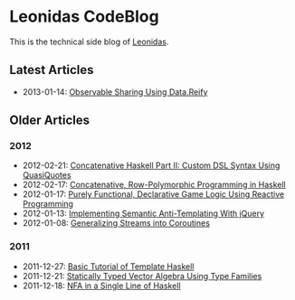 # Leonidas CodeBlog

This is the technical side blog of [Leonidas](http://leonidasoy.fi/).

## Latest Articles

* 2013-01-14: [Observable Sharing Using Data.Reify](https://github.com/leonidas/codeblog/blob/master/2013/2013-01-04-observable-sharing.md)

## Older Articles

### 2012

* 2012-02-21: [Concatenative Haskell Part II: Custom DSL Syntax Using QuasiQuotes](https://github.com/leonidas/codeblog/blob/master/2012/2012-02-21-concatenative-haskell-ii-dsl.md)
* 2012-02-17: [Concatenative, Row-Polymorphic Programming in Haskell](https://github.com/leonidas/codeblog/blob/master/2012/2012-02-17-concatenative-haskell.md)
* 2012-01-17: [Purely Functional, Declarative Game Logic Using Reactive Programming](https://github.com/leonidas/codeblog/blob/master/2012/2012-01-17-declarative-game-logic-afrp.md)
* 2012-01-13: [Implementing Semantic Anti-Templating With jQuery](https://github.com/leonidas/codeblog/blob/master/2012/2012-01-13-implementing-semantic-anti-templating-with-jquery.md)
* 2012-01-08: [Generalizing Streams into Coroutines](https://github.com/leonidas/codeblog/blob/master/2012/2012-01-08-streams-coroutines.md)

### 2011

* 2011-12-27: [Basic Tutorial of Template Haskell](https://github.com/leonidas/codeblog/blob/master/2011/2011-12-27-template-haskell.md)
* 2011-12-21: [Statically Typed Vector Algebra Using Type Families](https://github.com/leonidas/codeblog/blob/master/2011/2011-12-21-static-vector-algebra.md)
* 2011-12-18: [NFA in a Single Line of Haskell](https://github.com/leonidas/codeblog/blob/master/2011/2011-12-18-haskell-nfa.md)
